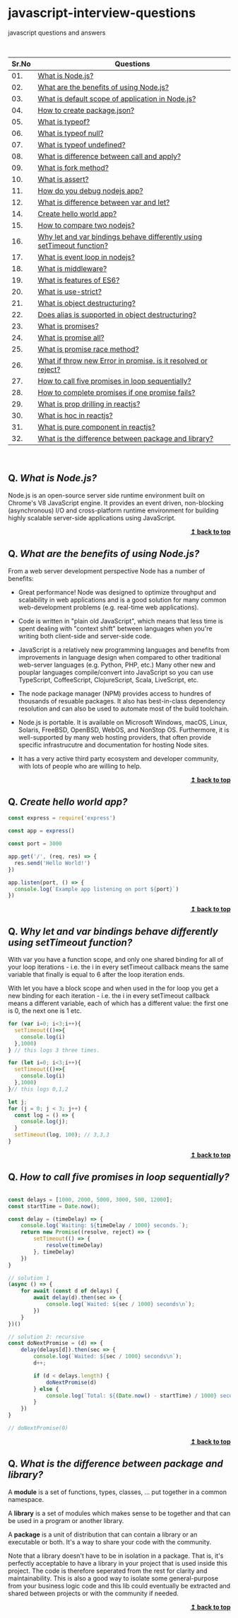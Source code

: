 # javascript-interview-questions
javascript questions and answers

<br/>

| Sr.No|  Questions       |
|------|------------------|
| 01. |[What is Node.js?](#q-what-is-nodejs)|
| 02. |[What are the benefits of using Node.js?](#q-what-are-the-benefits-of-using-nodejs)|
| 03. |[What is default scope of application in Node.js?](#q-what-is-the-default-scope-of-application-in-nodejs)|
| 04. |[How to create package.json?](#q-how-to-create-package-json)|
| 05. |[What is typeof?](#q-what-is-typeof)|
| 06. |[What is typeof null?](#q-what-is-typeof-null)|
| 07. |[What is typeof undefined?](#q-what-is-typeof-undefined)|
| 08. |[What is difference between call and apply?](#q-what-is-difference-between-call-and-apply)|
| 09. |[What is fork method?](#q-what-is-fork-method)|
| 10. |[What is assert?](#q-what-is-assert)|
| 11. |[How do you debug nodejs app?](#q-how-do-you-debug-nodejs-app)|
| 12. |[What is difference between var and let?](#q-what-is-difference-between-var-let)|
| 14. |[Create hello world app?](#q-create-hello-world-app)|
| 15. |[How to compare two nodejs?](#q-how-to-compare-two-nodejs)|
| 16. |[Why let and var bindings behave differently using setTimeout function?](#q-Why-let-and-var-bindings-behave-differently-using-setTimeout-function)|
| 17. |[What is event loop in nodejs?](#q-what-is-event-loop-in-nodejs)|
| 18. |[What is middleware?](#q-what-is-middleware)|
| 19. |[What is features of ES6?](#q-what-is-features-of-es6)|
| 20. |[What is use-strict?](#q-what-is-use-strict)|
| 21. |[What is object destructuring?](#q-what-is-destructuring)|
| 22. |[Does alias is supported in object destructuring?](#q-does-alias-is-supported-in-object-destructuring)|
| 23. |[What is promises?](#q-what-is-promises)|
| 24. |[What is promise all?](#q-what-is-promise-all)|
| 25. |[What is promise race method?](#q-what-is-promise-race-method)|
| 26. |[What if throw new Error in promise, is it resolved or reject?](#q-what-if-throw-new-error-in-promise-is-it-resolved-or-rejected)|
| 27. |[How to call five promises in loop sequentially?](#q-how-to-call-five-promises-in-loop-sequentially)|
| 28. |[How to complete promises if one promise fails?](#q-how-to-complete-promises-if-one-promise-fails)|
| 29. |[What is prop drilling in reactjs?](#q-what-is-prop-drilling-in-reactjs)|
| 30. |[What is hoc in reactjs?](#q-what-is-hoc-in-reactjs)|
| 31. |[What is pure component in reactjs?](#q-what-is-pure-component-in-react-js)|
| 32. |[What is the difference between package and library?](#q-what-is-the-difference-between-package-and-library)|
<br/>


## Q. ***What is Node.js?***

Node.js is an open-source server side runtime environment built on Chrome\'s V8 JavaScript engine. It provides an event driven, non-blocking (asynchronous) I/O and cross-platform runtime environment for building highly scalable server-side applications using JavaScript.

<div align="right">
    <b><a href="#">↥ back to top</a></b>
</div>

## Q. ***What are the benefits of using Node.js?***

From a web server development perspective Node has a number of benefits:

  * Great performance! Node was designed to optimize throughput and scalability in web applications and is a good solution for many common web-development problems (e.g. real-time web applications).

  * Code is written in "plain old JavaScript", which means that less time is spent dealing with "context shift" between languages when you're writing both client-side and server-side code. 

  * JavaScript is a relatively new programming languages and benefits from improvements in language design when compared to other traditional web-server languages (e.g. Python, PHP,  etc.) Many other new and pouplar languages compile/convert into JavaScript so you can use TypeScript, CoffeeScript, ClojureScript, Scala, LiveScript, etc.

  * The node package manager (NPM) provides access to hundres of thousands of resuable packages. It also has best-in-class dependency resolution and can also be used to automate most of the build toolchain.

  * Node.js is portable. It is available on Microsoft Windows, macOS, Linux, Solaris, FreeBSD, OpenBSD, WebOS, and NonStop OS. Furthermore, it is well-supported by many web hosting providers, that often provide specific infrastrucutre and documentation for hosting 
    Node sites.

  * It has a very active third party ecosystem and developer community, with lots of people who are willing to help. 
    
<div align="right">
    <b><a href="#">↥ back to top</a></b>
</div>

## Q. ***Create hello world app?***
```js
const express = require('express')

const app = express()

const port = 3000

app.get('/', (req, res) => {
  res.send('Hello World!')
})

app.listen(port, () => {
  console.log(`Example app listening on port ${port}`)
})
```
<div align="right">
    <b><a href="#">↥ back to top</a></b>
</div>

## Q. ***Why let and var bindings behave differently using setTimeout function?***

With var you have a function scope, and only one shared binding for all of your loop iterations - i.e. the i in every setTimeout callback means the same variable that finally is equal to 6 after the loop iteration ends.

With let you have a block scope and when used in the for loop you get a new binding for each iteration - i.e. the i in every setTimeout callback means a different variable, each of which has a different value: the first one is 0, the next one is 1 etc.
```js
for (var i=0; i<3;i++){
  setTimeout(()=>{
    console.log(i)
  },1000)
} // this logs 3 three times.

for (let i=0; i<3;i++){
  setTimeout(()=>{
    console.log(i)
  },1000)
}// this logs 0,1,2 

let j;
for (j = 0; j < 3; j++) {
  const log = () => {
    console.log(j);
  }
  setTimeout(log, 100); // 3,3,3
}
```
<div align="right">
    <b><a href="#">↥ back to top</a></b>
</div>

## Q. ***How to call five promises in loop sequentially?***

```js

const delays = [1000, 2000, 5000, 3000, 500, 12000];
const startTime = Date.now();

const delay = (timeDelay) => {
    console.log(`Waiting: ${timeDelay / 1000} seconds.`);
    return new Promise((resolve, reject) => {
        setTimeout(() => {
            resolve(timeDelay)
        }, timeDelay)
    })
}

// solution 1
(async () => {
    for await (const d of delays) {
        await delay(d).then(sec => {
            console.log(`Waited: ${sec / 1000} seconds\n`);
        })
    }
})()

// solution 2: recursive
const doNextPromise = (d) => {
    delay(delays[d]).then(sec => {
        console.log(`Waited: ${sec / 1000} seconds\n`);
        d++;

        if (d < delays.length) {
            doNextPromise(d)
        } else {
            console.log(`Total: ${(Date.now() - startTime) / 1000} seconds.`);
        }
    })
}

// doNextPromise(0)
```
<div align="right">
    <b><a href="#">↥ back to top</a></b>
</div>

## Q. ***What is the difference between package and library?***

A **module** is a set of functions, types, classes, ... put together in a common namespace.

A **library** is a set of modules which makes sense to be together and that can be used in a program or another library.

A **package** is a unit of distribution that can contain a library or an executable or both. It's a way to share your code with the community.

Note that a library doesn't have to be in isolation in a package. That is, it's perfectly acceptable to have a library in your project that is used inside this project. The code is therefore seperated from the rest for clarity and maintainability. This is also a good way to isolate some general-purpose from your business logic code and this lib could eventually be extracted and shared between projects or with the community if needed.

<div align="right">
    <b><a href="#">↥ back to top</a></b>
</div>
